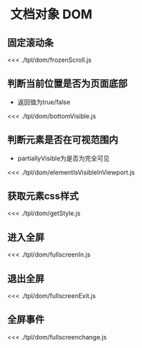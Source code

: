 #   文档对象 DOM

## 固定滚动条

<<< ./tpl/dom/frozenScroll.js

## 判断当前位置是否为页面底部

- 返回值为true/false

<<< ./tpl/dom/bottomVisible.js

## 判断元素是否在可视范围内

- partiallyVisible为是否为完全可见

<<< ./tpl/dom/elementIsVisibleInViewport.js

## 获取元素css样式
<<< ./tpl/dom/getStyle.js

## 进入全屏
<<< ./tpl/dom/fullscreenIn.js

## 退出全屏
<<< ./tpl/dom/fullscreenExit.js

## 全屏事件
<<< ./tpl/dom/fullscreenchange.js

